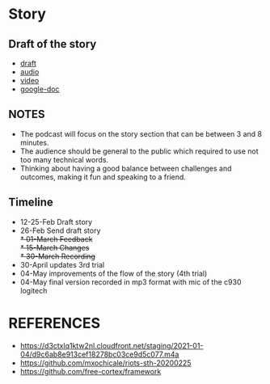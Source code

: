 # Story 

## Draft of the story 
* [draft](text/README.md)
* [audio](media/audio)
* [video](media/video)  
* [google-doc](https://docs.google.com/document/d/1cxfyPAyZOuOBYjbrxAFPHDmYIQ36eRzPmcPntF3UluU/edit)

## NOTES
* The podcast will focus on the story section that can be between 3 and 8 minutes.
* The audience should be general to the public which required to use not too many technical words.
* Thinking about having a good balance between challenges and outcomes, making it fun and speaking to a friend.

## Timeline
* 12-25-Feb Draft story
* 26-Feb Send draft story  
~~* 01-March Feedback~~  
~~* 15-March Changes~~  
~~* 30-March Recording~~  
* 30-April updates 3rd trial
* 04-May improvements of the flow of the story (4th trial)  
* 04-May final version recorded in mp3 format with mic of the c930 logitech   

# REFERENCES 
* https://d3ctxlq1ktw2nl.cloudfront.net/staging/2021-01-04/d9c6ab8e913cef18278bc03ce9d5c077.m4a 
* https://github.com/mxochicale/riots-sth-20200225
* https://github.com/free-cortex/framework